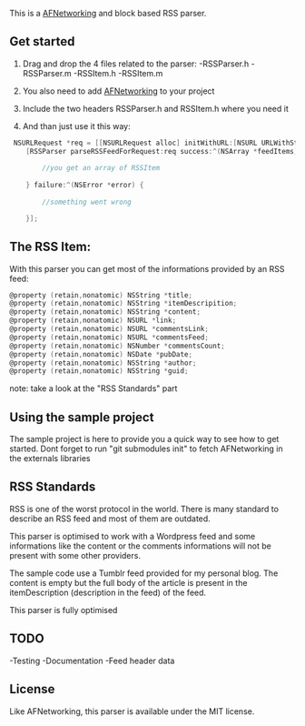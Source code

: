This is a <a href="https://github.com/AFNetworking/AFNetworking/">AFNetworking</a> and block based RSS parser.

## Get started

1. Drag and drop the 4 files related to the parser:
	-RSSParser.h
	-RSSParser.m
	-RSSItem.h
	-RSSItem.m
	
2. You also need to add <a href="https://github.com/AFNetworking/AFNetworking/">AFNetworking</a> to your project

3. Include the two headers RSSParser.h and RSSItem.h where you need it

4. And than just use it this way:

``` objective-c
 NSURLRequest *req = [[NSURLRequest alloc] initWithURL:[NSURL URLWithString:@"http://blog.lelevier.fr/rss"]];
    [RSSParser parseRSSFeedForRequest:req success:^(NSArray *feedItems) {
    	
    	//you get an array of RSSItem
    	
    } failure:^(NSError *error) {
    	
    	//something went wrong

    }];

```

## The RSS Item:

With this parser you can get most of the informations provided by an RSS feed:

``` objective-c
@property (retain,nonatomic) NSString *title;
@property (retain,nonatomic) NSString *itemDescripition;
@property (retain,nonatomic) NSString *content;
@property (retain,nonatomic) NSURL *link;
@property (retain,nonatomic) NSURL *commentsLink;
@property (retain,nonatomic) NSURL *commentsFeed;
@property (retain,nonatomic) NSNumber *commentsCount;
@property (retain,nonatomic) NSDate *pubDate;
@property (retain,nonatomic) NSString *author;
@property (retain,nonatomic) NSString *guid;
```
note: take a look at the "RSS Standards" part

## Using the sample project

The sample project is here to provide you a quick way to see how to get started.
Dont forget to run "git submodules init" to fetch AFNetworking in the externals libraries

## RSS Standards

RSS is one of the worst protocol in the world. There is many standard to describe an RSS feed and most of them are outdated.

This parser is optimised to work with a Wordpress feed and some informations like the content or the comments informations will not be present with some other providers.

The sample code use a Tumblr feed provided for my personal blog. The content is empty but the full body of the article is present in the itemDescription (description in the feed) of the feed.

This parser is fully optimised 

## TODO

-Testing
-Documentation
-Feed header data

## License

Like AFNetworking, this parser is available under the MIT license.